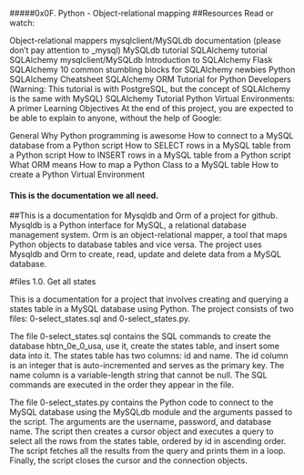 #####0x0F. Python - Object-relational mapping
##Resources
Read or watch:

Object-relational mappers
mysqlclient/MySQLdb documentation (please don’t pay attention to _mysql)
MySQLdb tutorial
SQLAlchemy tutorial
SQLAlchemy
mysqlclient/MySQLdb
Introduction to SQLAlchemy
Flask SQLAlchemy
10 common stumbling blocks for SQLAlchemy newbies
Python SQLAlchemy Cheatsheet
SQLAlchemy ORM Tutorial for Python Developers (Warning: This tutorial is with PostgreSQL, but the concept of SQLAlchemy is the same with MySQL)
SQLAlchemy Tutorial
Python Virtual Environments: A primer
Learning Objectives
At the end of this project, you are expected to be able to explain to anyone, without the help of Google:

General
Why Python programming is awesome
How to connect to a MySQL database from a Python script
How to SELECT rows in a MySQL table from a Python script
How to INSERT rows in a MySQL table from a Python script
What ORM means
How to map a Python Class to a MySQL table
How to create a Python Virtual Environment

#### This is the documentation we all need.
##This is a documentation for Mysqldb and Orm of a project for github. Mysqldb is a Python interface for MySQL, a relational database management system. Orm is an object-relational mapper, a tool that maps Python objects to database tables and vice versa. The project uses Mysqldb and Orm to create, read, update and delete data from a MySQL database.

#files
1.0. Get all states

This is a documentation for a project that involves creating and querying a states table in a MySQL database using Python. The project consists of two files: 0-select_states.sql and 0-select_states.py.

The file 0-select_states.sql contains the SQL commands to create the database hbtn_0e_0_usa, use it, create the states table, and insert some data into it. The states table has two columns: id and name. The id column is an integer that is auto-incremented and serves as the primary key. The name column is a variable-length string that cannot be null. The SQL commands are executed in the order they appear in the file.

The file 0-select_states.py contains the Python code to connect to the MySQL database using the MySQLdb module and the arguments passed to the script. The arguments are the username, password, and database name. The script then creates a cursor object and executes a query to select all the rows from the states table, ordered by id in ascending order. The script fetches all the results from the query and prints them in a loop. Finally, the script closes the cursor and the connection objects.

